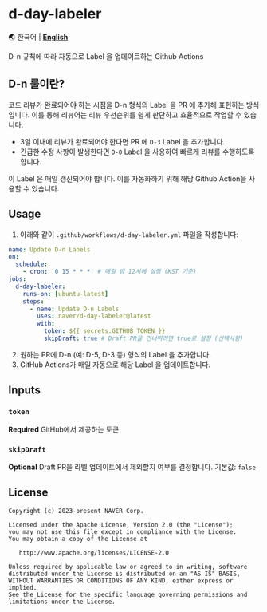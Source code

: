 # d-day-labeler

🌏 한국어 | [**English**](README.en.md)

D-n 규칙에 따라 자동으로 Label 을 업데이트하는 Github Actions

## D-n 룰이란?

코드 리뷰가 완료되어야 하는 시점을 D-n 형식의 Label 을 PR 에 추가해 표현하는 방식입니다.
이를 통해 리뷰어는 리뷰 우선순위를 쉽게 판단하고 효율적으로 작업할 수 있습니다.

- 3일 이내에 리뷰가 완료되어야 한다면 PR 에 `D-3` Label 을 추가합니다.
- 긴급한 수정 사항이 발생한다면 `D-0` Label 을 사용하여 빠르게 리뷰를 수행하도록 합니다.

이 Label 은 매일 갱신되어야 합니다. 이를 자동화하기 위해 해당 Github Action을 사용할 수 있습니다.

## Usage

1. 아래와 같이 `.github/workflows/d-day-labeler.yml` 파일을 작성합니다:
```yml
name: Update D-n Labels
on:
  schedule:
    - cron: '0 15 * * *' # 매일 밤 12시에 실행 (KST 기준)
jobs:
  d-day-labeler:
    runs-on: [ubuntu-latest]
    steps:
      - name: Update D-n Labels
        uses: naver/d-day-labeler@latest
        with:
          token: ${{ secrets.GITHUB_TOKEN }}
          skipDraft: true # Draft PR을 건너뛰려면 true로 설정 (선택사항)
```

2. 원하는 PR에 D-n (예: D-5, D-3 등) 형식의 Label 을 추가합니다.
3. GitHub Actions가 매일 자동으로 해당 Label 을 업데이트합니다.

## Inputs

### `token`

**Required** GitHub에서 제공하는 토큰

### `skipDraft`

**Optional** Draft PR을 라벨 업데이트에서 제외할지 여부를 결정합니다. 기본값: `false`

## License
```
Copyright (c) 2023-present NAVER Corp.

Licensed under the Apache License, Version 2.0 (the "License");
you may not use this file except in compliance with the License.
You may obtain a copy of the License at

   http://www.apache.org/licenses/LICENSE-2.0

Unless required by applicable law or agreed to in writing, software
distributed under the License is distributed on an "AS IS" BASIS,
WITHOUT WARRANTIES OR CONDITIONS OF ANY KIND, either express or implied.
See the License for the specific language governing permissions and
limitations under the License.
```
